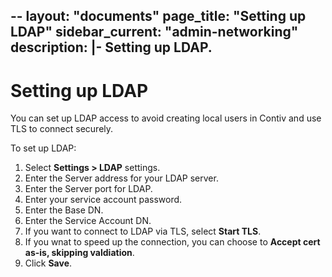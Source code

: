 --
layout: "documents"
page_title: "Setting up LDAP"
sidebar_current: "admin-networking"
description: |-
  Setting up LDAP.
---

# Setting up LDAP

You can set up LDAP access to avoid creating local users in Contiv and use TLS to connect securely.

To set up LDAP:

1. Select **Settings > LDAP** settings.
2. Enter the Server address for your LDAP server.
3. Enter the Server port for LDAP.
4. Enter your service account password.
5. Enter the Base DN.
6. Enter the Service Account DN. 
7. If you want to connect to LDAP via TLS, select **Start TLS**.
8. If you wnat to speed up the connection, you can choose to **Accept cert as-is, skipping valdiation**.
9. Click **Save**.
